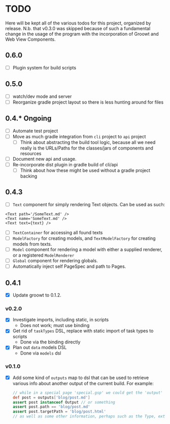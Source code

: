 # TODO

Here will be kept all of the various todos for this project, organized by release.
N.b. that v0.3.0 was skipped because of such a fundamental change in the usage of the
program with the incorporation of Groowt and Web View Components.

## 0.6.0
- [ ] Plugin system for build scripts

## 0.5.0
- [ ] watch/dev mode and server
- [ ] Reorganize gradle project layout so there is less hunting around for files

## 0.4.* Ongoing
- [ ] Automate test project
- [ ] Move as much gradle integration from `cli` project to `api` project
  - [ ] Think about abstracting the build tool logic, because all we need
    really is the URLs/Paths for the classes/jars of components and resources
- [ ] Document new api and usage.
- [ ] Re-incorporate dist plugin in gradle build of cli/api
  - [ ] Think about how these might be used without a gradle project backing

## 0.4.3
- [ ] `Text` component for simply rendering Text objects. Can be used as such:
```
<Text path='/SomeText.md' />
<Text name='SomeText.md' />
<Text text={text} />
```
- [ ] `TextContainer` for accessing all found texts
- [ ] `ModelFactory` for creating models, and `TextModelFactory` for creating models from texts.
- [ ] `Model` component for rendering a model with either a supplied renderer, or a registered `ModelRenderer`
- [ ] `Global` component for rendering globals.
- [ ] Automatically inject self PageSpec and path to Pages.

## 0.4.1
- [x] Update groowt to 0.1.2.

### v0.2.0
- [x] Investigate imports, including static, in scripts
  - Does not work; must use binding
- [x] Get rid of `taskTypes` DSL, replace with static import of task types to scripts
  - Done via the binding directly
- [x] Plan out `data` models DSL
  - Done via `models` dsl

### v0.1.0
- [x] Add some kind of `outputs` map to dsl that can be used to retrieve various info about another output of the current build. For example:
    ```groovy
    // while in a special page 'special.gsp' we could get the 'output' info for a text 'blog/post.md'
    def post = outputs['blog/post.md']
    assert post instanceof Output // or something
    assert post.path == 'blog/post.md'
    assert post.targetPath = 'blog/post.html'
    // as well as some other information, perhaps such as the Type, extension, *etc.*
    ```
